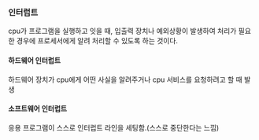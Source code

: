 ### 인터럽트

cpu가 프로그램을 실행하고 잇을 때, 입출력 장치나 예외상황이 발생하여 처리가 필요한 경우에 프로세서에게 알려 처리할 수 있도록 하는 것이다.



#### 하드웨어 인터럽트

하드웨어 장치가 cpu에게 어떤 사실을 알려주거나 cpu 서비스를 요청하려고 할 때 발생

#### 소프트웨어 인터럽트

응용 프로그램이 스스로 인터럽트 라인을 세팅함.(스스로 중단한다는 느낌)



